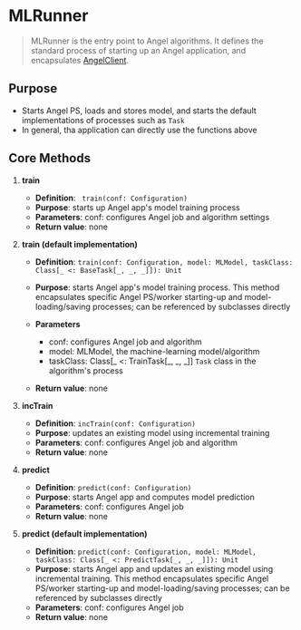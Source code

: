 # MLRunner

> MLRunner is the entry point to Angel algorithms. It defines the standard process of starting up an Angel application, and encapsulates [AngelClient](AngelClient.md). 

## Purpose

* Starts Angel PS, loads and stores model, and starts the default implementations of processes such as `Task`
* In general, tha application can directly use the functions above

## Core Methods

1. **train**
	- **Definition**: ``` train(conf: Configuration)```
	- **Purpose**: starts up Angel app's model training process
	- **Parameters**: conf: configures Angel job and algorithm settings
	- **Return value**: none

2. **train (default implementation)**
	- **Definition**: ```train(conf: Configuration, model: MLModel, taskClass: Class[_ <: BaseTask[_, _, _]]): Unit```

	- **Purpose**: starts Angel app's model training process. This method encapsulates specific Angel PS/worker starting-up and model-loading/saving processes; can be referenced by subclasses directly

	- **Parameters**
		* conf: configures Angel job and algorithm
		* model: MLModel, the machine-learning model/algorithm
		* taskClass: Class[_ <: TrainTask[_, _, _]] `Task` class in the algorithm's process
	- **Return value**: none

3. **incTrain**

	* **Definition**: ```incTrain(conf: Configuration)```
	- **Purpose**: updates an existing model using incremental training
	- **Parameters**: conf: configures Angel job and algorithm
	- **Return value**: none

4. **predict**

	- **Definition**: ```predict(conf: Configuration)```
	- **Purpose**: starts Angel app and computes model prediction
	- **Parameters**: conf: configures Angel job
	- **Return value**: none

5. **predict (default implementation)**

	- **Definition**: ```predict(conf: Configuration, model: MLModel, taskClass: Class[_ <: PredictTask[_, _, _]]): Unit```
	- **Purpose**: starts Angel app and updates an existing model using incremental training. This method encapsulates specific Angel PS/worker starting-up and model-loading/saving processes; can be referenced by subclasses directly
	- **Parameters**: conf: configures Angel job
	- **Return value**: none
